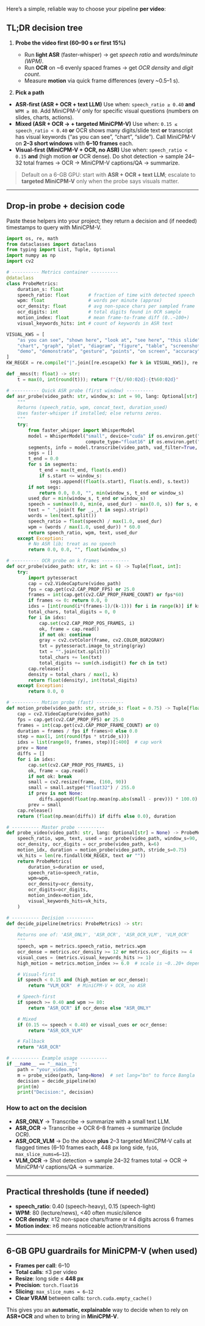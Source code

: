 Here’s a simple, reliable way to choose your pipeline **per video**:

## TL;DR decision tree

1. **Probe the video first (60–90 s or first 15%)**

   * Run **light ASR** (faster-whisper) → get *speech ratio* and *words/minute (WPM)*.
   * Run **OCR** on \~6 evenly spaced frames → get *OCR density* and *digit count*.
   * Measure **motion** via quick frame differences (every \~0.5–1 s).

2. **Pick a path**

* **ASR-first (ASR + OCR + text LLM)**
  Use when: `speech_ratio ≥ 0.40` **and** `WPM ≥ 80`.
  Add MiniCPM-V only for specific visual questions (numbers on slides, charts, actions).
* **Mixed (ASR + OCR → + targeted MiniCPM-V)**
  Use when: `0.15 ≤ speech_ratio < 0.40` **or** OCR shows many digits/slide text **or** transcript has visual keywords (“as you can see”, “chart”, “slide”).
  Call MiniCPM-V on **2–3 short windows** with **6–10 frames** each.
* **Visual-first (MiniCPM-V + OCR, no ASR)**
  Use when: `speech_ratio < 0.15` **and** (high motion **or** OCR dense).
  Do shot detection → sample 24–32 total frames → OCR → MiniCPM-V captions/QA → summarize.

> Default on a 6-GB GPU: start with **ASR + OCR + text LLM**; escalate to **targeted MiniCPM-V** only when the probe says visuals matter.

---

## Drop-in probe + decision code

Paste these helpers into your project; they return a decision and (if needed) timestamps to query with MiniCPM-V.

```python
import os, re, math
from dataclasses import dataclass
from typing import List, Tuple, Optional
import numpy as np
import cv2

# ---------- Metrics container ----------
@dataclass
class ProbeMetrics:
    duration_s: float
    speech_ratio: float       # fraction of time with detected speech
    wpm: float                # words per minute (approx)
    ocr_density: float        # avg non-space chars per sampled frame
    ocr_digits: int           # total digits found in OCR sample
    motion_index: float       # mean frame-to-frame diff (0..~100+)
    visual_keywords_hits: int # count of keywords in ASR text

VISUAL_KWS = [
    "as you can see", "shown here", "look at", "see here", "this slide",
    "chart", "graph", "plot", "diagram", "figure", "table", "screenshot",
    "demo", "demonstrate", "gesture", "points", "on screen", "accuracy", "fps", "percentage"
]
KW_REGEX = re.compile("|".join([re.escape(k) for k in VISUAL_KWS]), re.IGNORECASE)

def _mmss(t: float) -> str:
    t = max(0, int(round(t))); return f"{t//60:02d}:{t%60:02d}"

# ---------- Quick ASR probe (first window) ----------
def asr_probe(video_path: str, window_s: int = 90, lang: Optional[str] = None):
    """
    Returns (speech_ratio, wpm, concat_text, duration_used)
    Uses faster-whisper if installed; else returns zeros.
    """
    try:
        from faster_whisper import WhisperModel
        model = WhisperModel("small", device="cuda" if os.environ.get("CUDA_VISIBLE_DEVICES","") != "-1" else "cpu",
                             compute_type="float16" if os.environ.get("CUDA_VISIBLE_DEVICES","") != "-1" else "int8")
        segments, info = model.transcribe(video_path, vad_filter=True, language=lang)
        segs = []
        t_end = 0.0
        for s in segments:
            t_end = max(t_end, float(s.end))
            if s.start <= window_s:
                segs.append((float(s.start), float(s.end), s.text))
        if not segs:
            return 0.0, 0.0, "", min(window_s, t_end or window_s)
        used_dur = min(window_s, t_end or window_s)
        speech = sum(max(0.0, min(e, used_dur) - max(0.0, s)) for s, e, _ in segs)
        text = " ".join(t for _,_,t in segs).strip()
        words = len(text.split())
        speech_ratio = float(speech) / max(1.0, used_dur)
        wpm = (words / max(1.0, used_dur)) * 60.0
        return speech_ratio, wpm, text, used_dur
    except Exception:
        # No ASR lib; treat as no speech
        return 0.0, 0.0, "", float(window_s)

# ---------- OCR probe on k frames ----------
def ocr_probe(video_path: str, k: int = 6) -> Tuple[float, int]:
    try:
        import pytesseract
        cap = cv2.VideoCapture(video_path)
        fps = cap.get(cv2.CAP_PROP_FPS) or 25.0
        frames = int(cap.get(cv2.CAP_PROP_FRAME_COUNT) or fps*60)
        if frames <= 0: return 0.0, 0
        idxs = [int(round(i*(frames-1)/(k-1))) for i in range(k)] if k>1 else [0]
        total_chars, total_digits = 0, 0
        for i in idxs:
            cap.set(cv2.CAP_PROP_POS_FRAMES, i)
            ok, frame = cap.read()
            if not ok: continue
            gray = cv2.cvtColor(frame, cv2.COLOR_BGR2GRAY)
            txt = pytesseract.image_to_string(gray)
            txt = "".join(txt.split())
            total_chars += len(txt)
            total_digits += sum(ch.isdigit() for ch in txt)
        cap.release()
        density = total_chars / max(1, k)
        return float(density), int(total_digits)
    except Exception:
        return 0.0, 0

# ---------- Motion probe (fast) ----------
def motion_probe(video_path: str, stride_s: float = 0.75) -> Tuple[float, float]:
    cap = cv2.VideoCapture(video_path)
    fps = cap.get(cv2.CAP_PROP_FPS) or 25.0
    frames = int(cap.get(cv2.CAP_PROP_FRAME_COUNT) or 0)
    duration = frames / fps if frames>0 else 0.0
    step = max(1, int(round(fps * stride_s)))
    idxs = list(range(0, frames, step))[:400]  # cap work
    prev = None
    diffs = []
    for i in idxs:
        cap.set(cv2.CAP_PROP_POS_FRAMES, i)
        ok, frame = cap.read()
        if not ok: break
        small = cv2.resize(frame, (160, 90))
        small = small.astype("float32") / 255.0
        if prev is not None:
            diffs.append(float(np.mean(np.abs(small - prev))) * 100.0)
        prev = small
    cap.release()
    return (float(np.mean(diffs)) if diffs else 0.0), duration

# ---------- Master probe ----------
def probe_video(video_path: str, lang: Optional[str] = None) -> ProbeMetrics:
    speech_ratio, wpm, text, used = asr_probe(video_path, window_s=90, lang=lang)
    ocr_density, ocr_digits = ocr_probe(video_path, k=6)
    motion_idx, duration = motion_probe(video_path, stride_s=0.75)
    vk_hits = len(re.findall(KW_REGEX, text or ""))
    return ProbeMetrics(
        duration_s=duration or used,
        speech_ratio=speech_ratio,
        wpm=wpm,
        ocr_density=ocr_density,
        ocr_digits=ocr_digits,
        motion_index=motion_idx,
        visual_keywords_hits=vk_hits,
    )

# ---------- Decision ----------
def decide_pipeline(metrics: ProbeMetrics) -> str:
    """
    Returns one of: 'ASR_ONLY', 'ASR_OCR', 'ASR_OCR_VLM', 'VLM_OCR'
    """
    speech, wpm = metrics.speech_ratio, metrics.wpm
    ocr_dense = metrics.ocr_density >= 12 or metrics.ocr_digits >= 4
    visual_cues = (metrics.visual_keywords_hits >= 1)
    high_motion = metrics.motion_index >= 6.0  # scale is ~0..20+ depending on content

    # Visual-first
    if speech < 0.15 and (high_motion or ocr_dense):
        return "VLM_OCR"  # MiniCPM-V + OCR, no ASR

    # Speech-first
    if speech >= 0.40 and wpm >= 80:
        return "ASR_OCR" if ocr_dense else "ASR_ONLY"

    # Mixed
    if (0.15 <= speech < 0.40) or visual_cues or ocr_dense:
        return "ASR_OCR_VLM"

    # Fallback
    return "ASR_OCR"

# ---------- Example usage ----------
if __name__ == "__main__":
    path = "your_video.mp4"
    m = probe_video(path, lang=None)  # set lang="bn" to force Bangla
    decision = decide_pipeline(m)
    print(m)
    print("Decision:", decision)
```

### How to act on the decision

* **ASR\_ONLY** → Transcribe → summarize with a small text LLM.
* **ASR\_OCR** → Transcribe → OCR 6–8 frames → summarize (include OCR).
* **ASR\_OCR\_VLM** → Do the above **plus** 2–3 targeted MiniCPM-V calls at flagged times (6–10 frames each, 448 px long side, `fp16`, `max_slice_nums=6–12`).
* **VLM\_OCR** → Shot detection → sample 24–32 frames total → OCR → MiniCPM-V captions/QA → summarize.

---

## Practical thresholds (tune if needed)

* **speech\_ratio**: 0.40 (speech-heavy), 0.15 (speech-light)
* **WPM**: 80 (lecture/news), <40 often music/silence
* **OCR density**: ≥12 non-space chars/frame or ≥4 digits across 6 frames
* **Motion index**: ≥6 means noticeable action/transitions

---

## 6-GB GPU guardrails for MiniCPM-V (when used)

* **Frames per call**: 6–10
* **Total calls**: ≤3 per video
* **Resize**: long side ≤ **448 px**
* **Precision**: `torch.float16`
* **Slicing**: `max_slice_nums = 6–12`
* **Clear VRAM** between calls: `torch.cuda.empty_cache()`

This gives you an **automatic, explainable** way to decide when to rely on **ASR+OCR** and when to bring in **MiniCPM-V**.
